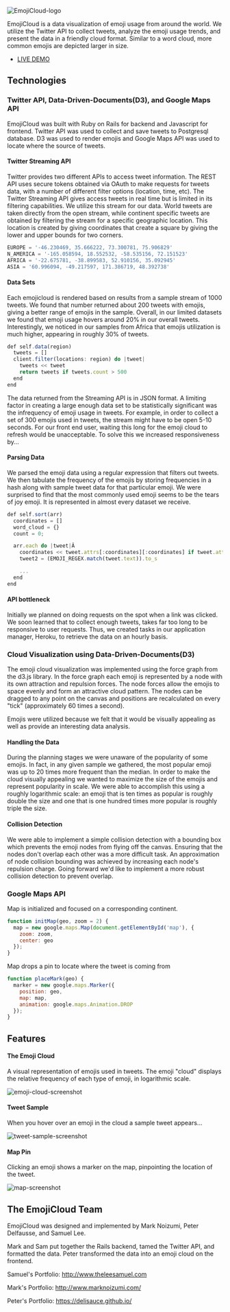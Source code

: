 ![EmojiCloud-logo]

[EmojiCloud-logo]:./doc/screenshots/emoji-cloud-logo.png

EmojiCloud is a data visualization of emoji usage from around the world. We utilize the Twitter API to collect tweets, analyze the emoji usage trends, and present the data in a friendly cloud format. Similar to a word cloud, more common emojis are depicted larger in size.

- [LIVE DEMO][EmojiCloud]

[EmojiCloud]:https://emojicloud.herokuapp.com/

## Technologies

### Twitter API, Data-Driven-Documents(D3), and Google Maps API
EmojiCloud was built with Ruby on Rails for backend and Javascript for frontend. Twitter API was used to collect and save tweets to Postgresql database. D3 was used to render emojis and Google Maps API was used to locate where the source of tweets.

#### Twitter Streaming API
Twitter provides two different APIs to access tweet information. The REST API uses secure tokens obtained via OAuth to make requests for tweets data, with a number of different filter options (location, time, etc). The Twitter Streaming API gives access tweets in real time but is limited in its filtering capabilities.  We utilize this stream for our data.  World tweets are taken directly from the open stream, while continent specific tweets are obtained by filtering the stream for a specific geographic location.  This location is created by giving coordinates that create a square by giving the lower and upper bounds for two corners.

```javascript
EUROPE = '-46.230469, 35.666222, 73.300781, 75.906829'
N_AMERICA = '-165.058594, 18.552532, -58.535156, 72.151523'
AFRICA = '-22.675781, -38.899583, 52.910156, 35.092945'
ASIA = '60.996094, -49.217597, 171.386719, 48.392738'
```

#### Data Sets
Each emojicloud is rendered based on results from a sample stream of 1000 tweets. We found that number returned about 200 tweets with emojis, giving a better range of emojis in the sample.  Overall, in our limited datasets we found that emoji usage hovers around 20% in our overall tweets.  Interestingly, we noticed in our samples from Africa that emojis utilization is much higher, appearing in roughly 30% of tweets.  


```javascript
def self.data(region)
  tweets = []
  client.filter(locations: region) do |tweet|
    tweets << tweet
    return tweets if tweets.count > 500
  end
end
```

The data returned from the Streaming API is in JSON format. A limiting factor in creating a large enough data set to be statistically significant was the infrequency of emoji usage in tweets. For example, in order to collect a set of 300 emojis used in tweets, the stream might have to be open 5-10 seconds. For our front end user, waiting this long for the emoji cloud to refresh would be unacceptable. To solve this we increased responsiveness by...


#### Parsing Data
We parsed the emoji data using a regular expression that filters out tweets.  We then tabulate the frequency of the emojis by storing frequencies in a hash along with sample tweet data for that particular emoji.  We were surprised to find that the most commonly used emoji seems to be the tears of joy emoji.  It is represented in almost every dataset we receive.  

```javascript
def self.sort(arr)
  coordinates = []
  word_cloud = {}
  count = 0;

  arr.each do |tweet|Â
    coordinates << tweet.attrs[:coordinates][:coordinates] if tweet.attrs[:coordinates]
    tweet2 = (EMOJI_REGEX.match(tweet.text)).to_s

    ...
  end
end
```

#### API bottleneck
Initially we planned on doing requests on the spot when a link was clicked.  We soon learned that to collect enough tweets, takes far too long to be responsive to user requests.  Thus, we created tasks in our application manager, Heroku, to retrieve the data on an hourly basis.  

### Cloud Visualization using Data-Driven-Documents(D3)
The emoji cloud visualization was implemented using the force graph from the d3.js library. In the force graph each emoji is represented by a node with its own attraction and repulsion forces. The node forces allow the emojis to space evenly and form an attractive cloud pattern. The nodes can be dragged to any point on the canvas and positions are recalculated on every "tick" (approximately 60 times a second).

Emojis were utilized because we felt that it would be visually appealing as well as provide an interesting data analysis.  

#### Handling the Data
During the planning stages we were unaware of the popularity of some emojis. In fact, in any given sample we gathered, the most popular emoji was up to 20 times more frequent than the median. In order to make the cloud visually appealing we wanted to maximize the size of the emojis and represent popularity in scale. We were able to accomplish this using a roughly logarithmic scale: an emoji that is ten times as popular is roughly double the size and one that is one hundred times more popular is roughly triple the size.

#### Collision Detection
We were able to implement a simple collision detection with a bounding box which prevents the emoji nodes from flying off the canvas. Ensuring that the nodes don't overlap each other was a more difficult task. An approximation of node collision bounding was achieved by increasing each node's repulsion charge. Going forward we'd like to implement a more robust collision detection to prevent overlap.

### Google Maps API
Map is initialized and focused on a corresponding continent.
```javascript
function initMap(geo, zoom = 2) {
  map = new google.maps.Map(document.getElementById('map'), {
    zoom: zoom,
    center: geo
  });
}
```
Map drops a pin to locate where the tweet is coming from
```javascript
function placeMark(geo) {
  marker = new google.maps.Marker({
    position: geo,
    map: map,
    animation: google.maps.Animation.DROP
  });
}
```

## Features
#### The Emoji Cloud
A visual representation of emojis used in tweets. The emoji "cloud" displays the relative frequency of each type of emoji, in logarithmic scale.

![emoji-cloud-screenshot]

[emoji-cloud-screenshot]:./doc/screenshots/cloud-screenshot.png

#### Tweet Sample
When you hover over an emoji in the cloud a sample tweet appears...

![tweet-sample-screenshot]

[tweet-sample-screenshot]:./doc/screenshots/tweet-screenshot.png


#### Map Pin
Clicking an emoji shows a marker on the map, pinpointing the location of the tweet.

![map-screenshot]

[map-screenshot]:./doc/screenshots/map-screenshot.png

## The EmojiCloud Team
EmojiCloud was designed and implemented by Mark Noizumi, Peter Delfausse, and Samuel Lee.

Mark and Sam put together the Rails backend, tamed the Twitter API, and formatted the data. Peter transformed the data into an emoji cloud on the frontend.

Samuel's Portfolio: http://www.theleesamuel.com

Mark's Portfolio: http://www.marknoizumi.com/

Peter's Portfolio: https://delisauce.github.io/
